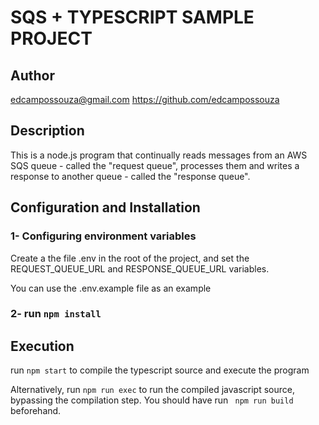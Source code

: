 # SQS + TYPESCRIPT SAMPLE PROJECT

## Author
edcampossouza@gmail.com
https://github.com/edcampossouza

## Description
This is a node.js program that continually reads messages from an AWS SQS queue - called the "request queue", processes them and writes a response to another queue - called the "response queue".

## Configuration and Installation
### 1- Configuring environment variables
Create a the file .env in the root of the project, and set the REQUEST_QUEUE_URL and RESPONSE_QUEUE_URL variables. 

You can use the .env.example file as an example

### 2- run ```npm install ```


## Execution
run ```npm start``` to compile the typescript source and execute the program

Alternatively, run ```npm run exec``` to run the compiled javascript source, bypassing the compilation step. You should have run ``` npm run build``` beforehand.




